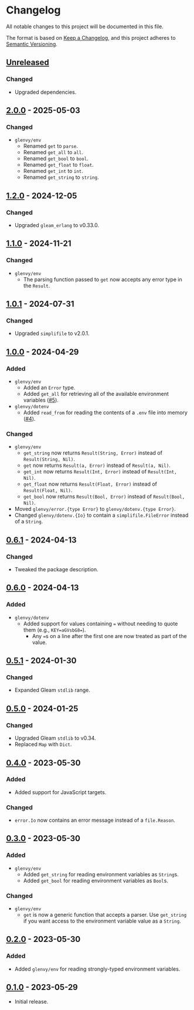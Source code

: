 # Changelog

All notable changes to this project will be documented in this file.

The format is based on [Keep a Changelog](https://keepachangelog.com/en/1.0.0/),
and this project adheres to [Semantic Versioning](https://semver.org/spec/v2.0.0.html).

## [Unreleased]

### Changed

- Upgraded dependencies.

## [2.0.0] - 2025-05-03

### Changed

- `glenvy/env`
  - Renamed `get` to `parse`.
  - Renamed `get_all` to `all`.
  - Renamed `get_bool` to `bool`.
  - Renamed `get_float` to `float`.
  - Renamed `get_int` to `int`.
  - Renamed `get_string` to `string`.

## [1.2.0] - 2024-12-05

### Changed

- Upgraded `gleam_erlang` to v0.33.0.

## [1.1.0] - 2024-11-21

### Changed

- `glenvy/env`
  - The parsing function passed to `get` now accepts any error type in the `Result`.

## [1.0.1] - 2024-07-31

### Changed

- Upgraded `simplifile` to v2.0.1.

## [1.0.0] - 2024-04-29

### Added

- `glenvy/env`
  - Added an `Error` type.
  - Added `get_all` for retrieving all of the available environment variables ([#5](https://github.com/maxdeviant/glenvy/issues/5)).
- `glenvy/dotenv`
  - Added `read_from` for reading the contents of a `.env` file into memory ([#4](https://github.com/maxdeviant/glenvy/issues/4)).

### Changed

- `glenvy/env`
  - `get_string` now returns `Result(String, Error)` instead of `Result(String, Nil)`.
  - `get` now returns `Result(a, Error)` instead of `Result(a, Nil)`.
  - `get_int` now returns `Result(Int, Error)` instead of `Result(Int, Nil)`.
  - `get_float` now returns `Result(Float, Error)` instead of `Result(Float, Nil)`.
  - `get_bool` now returns `Result(Bool, Error)` instead of `Result(Bool, Nil)`.
- Moved `glenvy/error.{type Error}` to `glenvy/dotenv.{type Error}`.
- Changed `glenvy/dotenv.{Io}` to contain a `simplifile.FileError` instead of a `String`.

## [0.6.1] - 2024-04-13

### Changed

- Tweaked the package description.

## [0.6.0] - 2024-04-13

### Added

- `glenvy/dotenv`
  - Added support for values containing `=` without needing to quote them (e.g., `KEY=aGVsbG8=`).
    - Any `=`s on a line after the first one are now treated as part of the value.

## [0.5.1] - 2024-01-30

### Changed

- Expanded Gleam `stdlib` range.

## [0.5.0] - 2024-01-25

### Changed

- Upgraded Gleam `stdlib` to v0.34.
- Replaced `Map` with `Dict`.

## [0.4.0] - 2023-05-30

### Added

- Added support for JavaScript targets.

### Changed

- `error.Io` now contains an error message instead of a `file.Reason`.

## [0.3.0] - 2023-05-30

### Added

- `glenvy/env`
  - Added `get_string` for reading environment variables as `String`s.
  - Added `get_bool` for reading environment variables as `Bool`s.

### Changed

- `glenvy/env`
  - `get` is now a generic function that accepts a parser. Use `get_string` if you want access to the environment variable value as a `String`.

## [0.2.0] - 2023-05-30

### Added

- Added `glenvy/env` for reading strongly-typed environment variables.

## [0.1.0] - 2023-05-29

- Initial release.

[unreleased]: https://github.com/maxdeviant/glenvy/compare/v2.0.0...HEAD
[2.0.0]: https://github.com/maxdeviant/glenvy/compare/v1.2.0...v2.0.0
[1.2.0]: https://github.com/maxdeviant/glenvy/compare/v1.1.0...v1.2.0
[1.1.0]: https://github.com/maxdeviant/glenvy/compare/v1.0.1...v1.1.0
[1.0.1]: https://github.com/maxdeviant/glenvy/compare/v1.0.0...v1.0.1
[1.0.0]: https://github.com/maxdeviant/glenvy/compare/v0.6.1...v1.0.0
[0.6.1]: https://github.com/maxdeviant/glenvy/compare/v0.6.0...v0.6.1
[0.6.0]: https://github.com/maxdeviant/glenvy/compare/v0.5.1...v0.6.0
[0.5.1]: https://github.com/maxdeviant/glenvy/compare/v0.5.0...v0.5.1
[0.5.0]: https://github.com/maxdeviant/glenvy/compare/v0.4.0...v0.5.0
[0.4.0]: https://github.com/maxdeviant/glenvy/compare/v0.3.0...v0.4.0
[0.3.0]: https://github.com/maxdeviant/glenvy/compare/v0.2.0...v0.3.0
[0.2.0]: https://github.com/maxdeviant/glenvy/compare/v0.1.0...v0.2.0
[0.1.0]: https://github.com/maxdeviant/glenvy/compare/c28c7de...v0.1.0
